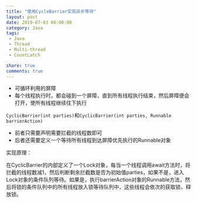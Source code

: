 ```yaml
---
title: "使用CycleBarrier实现异步等待"
layout: post
date: 2019-07-03 00:00:00
category: Java
tags:
 - Java
 - Thread
 - Multi-thread
 - CountLatch

share: true
comments: true
---
```


- 可循环利用的屏障  
- 每个线程执行时，都会碰到一个屏障，直到所有线程执行结束，然后屏障便会打开，使所有线程继续往下执行

`CyclicBarrier(int parties)`和`CyclicBarrier(int parties, Runnable barrierAction)`
- 前者只需要声明需要拦截的线程数即可
- 后者还需要定义一个等待所有线程到达屏障优先执行的Runnable对象

实现原理：

在CyclicBarrier的内部定义了一个Lock对象，每当一个线程调用await方法时，将拦截的线程数减1，然后判断剩余拦截数是否为初始值parties，如果不是，进入Lock对象的条件队列等待。如果是，执行barrierAction对象的Runnable方法，然后将锁的条件队列中的所有线程放入锁等待队列中，这些线程会依次的获取锁、释放锁。
